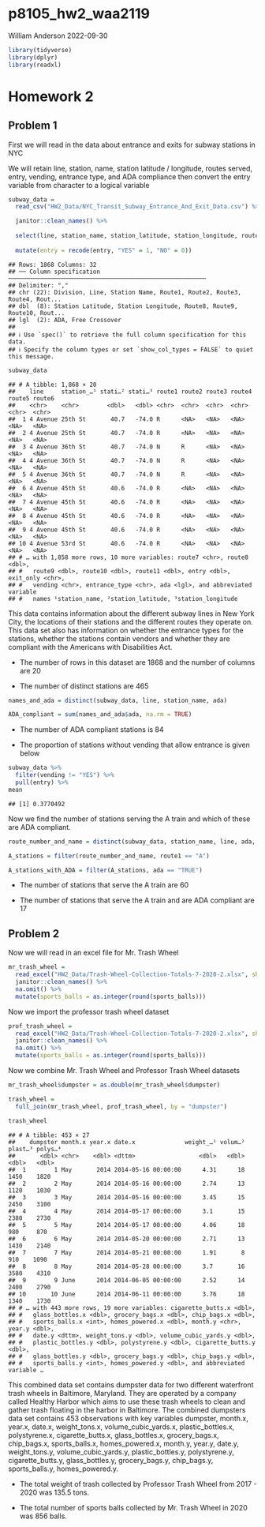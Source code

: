 p8105_hw2_waa2119
================
William Anderson
2022-09-30

``` r
library(tidyverse)
library(dplyr)
library(readxl)
```

# Homework 2

## Problem 1

First we will read in the data about entrance and exits for subway
stations in NYC

We will retain line, station, name, station latitude / longitude, routes
served, entry, vending, entrance type, and ADA compliance then convert
the entry variable from character to a logical variable

``` r
subway_data = 
  read_csv("HW2_Data/NYC_Transit_Subway_Entrance_And_Exit_Data.csv") %>%

  janitor::clean_names() %>%
  
  select(line, station_name, station_latitude, station_longitude, route1:route11, entry, exit_only, vending, entrance_type, ada) %>%
  
  mutate(entry = recode(entry, "YES" = 1, "NO" = 0))
```

    ## Rows: 1868 Columns: 32
    ## ── Column specification ────────────────────────────────────────────────────────
    ## Delimiter: ","
    ## chr (22): Division, Line, Station Name, Route1, Route2, Route3, Route4, Rout...
    ## dbl  (8): Station Latitude, Station Longitude, Route8, Route9, Route10, Rout...
    ## lgl  (2): ADA, Free Crossover
    ## 
    ## ℹ Use `spec()` to retrieve the full column specification for this data.
    ## ℹ Specify the column types or set `show_col_types = FALSE` to quiet this message.

``` r
subway_data
```

    ## # A tibble: 1,868 × 20
    ##    line     station_…¹ stati…² stati…³ route1 route2 route3 route4 route5 route6
    ##    <chr>    <chr>        <dbl>   <dbl> <chr>  <chr>  <chr>  <chr>  <chr>  <chr> 
    ##  1 4 Avenue 25th St       40.7   -74.0 R      <NA>   <NA>   <NA>   <NA>   <NA>  
    ##  2 4 Avenue 25th St       40.7   -74.0 R      <NA>   <NA>   <NA>   <NA>   <NA>  
    ##  3 4 Avenue 36th St       40.7   -74.0 N      R      <NA>   <NA>   <NA>   <NA>  
    ##  4 4 Avenue 36th St       40.7   -74.0 N      R      <NA>   <NA>   <NA>   <NA>  
    ##  5 4 Avenue 36th St       40.7   -74.0 N      R      <NA>   <NA>   <NA>   <NA>  
    ##  6 4 Avenue 45th St       40.6   -74.0 R      <NA>   <NA>   <NA>   <NA>   <NA>  
    ##  7 4 Avenue 45th St       40.6   -74.0 R      <NA>   <NA>   <NA>   <NA>   <NA>  
    ##  8 4 Avenue 45th St       40.6   -74.0 R      <NA>   <NA>   <NA>   <NA>   <NA>  
    ##  9 4 Avenue 45th St       40.6   -74.0 R      <NA>   <NA>   <NA>   <NA>   <NA>  
    ## 10 4 Avenue 53rd St       40.6   -74.0 R      <NA>   <NA>   <NA>   <NA>   <NA>  
    ## # … with 1,858 more rows, 10 more variables: route7 <chr>, route8 <dbl>,
    ## #   route9 <dbl>, route10 <dbl>, route11 <dbl>, entry <dbl>, exit_only <chr>,
    ## #   vending <chr>, entrance_type <chr>, ada <lgl>, and abbreviated variable
    ## #   names ¹​station_name, ²​station_latitude, ³​station_longitude

This data contains information about the different subway lines in New
York City, the locations of their stations and the different routes they
operate on. This data set also has information on whether the entrance
types for the stations, whether the stations contain vendors and whether
they are compliant with the Americans with Disabilities Act.

-   The number of rows in this dataset are 1868 and the number of
    columns are 20

-   The number of distinct stations are 465

``` r
names_and_ada = distinct(subway_data, line, station_name, ada)

ADA_compliant = sum(names_and_ada$ada, na.rm = TRUE)
```

-   The number of ADA compliant stations is 84

-   The proportion of stations without vending that allow entrance is
    given below

``` r
subway_data %>%
  filter(vending != "YES") %>%
  pull(entry) %>%
mean
```

    ## [1] 0.3770492

Now we find the number of stations serving the A train and which of
these are ADA compliant.

``` r
route_number_and_name = distinct(subway_data, station_name, line, ada, across(contains("route")))

A_stations = filter(route_number_and_name, route1 == "A")

A_stations_with_ADA = filter(A_stations, ada == "TRUE")
```

-   The number of stations that serve the A train are 60

-   The number of stations that serve the A train and are ADA compliant
    are 17

## Problem 2

Now we will read in an excel file for Mr. Trash Wheel

``` r
mr_trash_wheel = 
  read_excel("HW2_Data/Trash-Wheel-Collection-Totals-7-2020-2.xlsx", sheet = "Mr. Trash Wheel", skip = 1, na = "", range = cell_cols(1:14)) %>%
  janitor::clean_names() %>%
  na.omit() %>%
  mutate(sports_balls = as.integer(round(sports_balls)))
```

Now we import the professor trash wheel dataset

``` r
prof_trash_wheel = 
  read_excel("HW2_Data/Trash-Wheel-Collection-Totals-7-2020-2.xlsx", sheet = "Professor Trash Wheel", skip = 1, na = "") %>%
  janitor::clean_names() %>%
  na.omit() %>%
  mutate(sports_balls = as.integer(round(sports_balls)))
```

Now we combine Mr. Trash Wheel and Professor Trash Wheel datasets

``` r
mr_trash_wheel$dumpster = as.double(mr_trash_wheel$dumpster)

trash_wheel = 
  full_join(mr_trash_wheel, prof_trash_wheel, by = "dumpster")

trash_wheel
```

    ## # A tibble: 453 × 27
    ##    dumpster month.x year.x date.x              weight_…¹ volum…² plast…³ polys…⁴
    ##       <dbl> <chr>    <dbl> <dttm>                  <dbl>   <dbl>   <dbl>   <dbl>
    ##  1        1 May       2014 2014-05-16 00:00:00      4.31      18    1450    1820
    ##  2        2 May       2014 2014-05-16 00:00:00      2.74      13    1120    1030
    ##  3        3 May       2014 2014-05-16 00:00:00      3.45      15    2450    3100
    ##  4        4 May       2014 2014-05-17 00:00:00      3.1       15    2380    2730
    ##  5        5 May       2014 2014-05-17 00:00:00      4.06      18     980     870
    ##  6        6 May       2014 2014-05-20 00:00:00      2.71      13    1430    2140
    ##  7        7 May       2014 2014-05-21 00:00:00      1.91       8     910    1090
    ##  8        8 May       2014 2014-05-28 00:00:00      3.7       16    3580    4310
    ##  9        9 June      2014 2014-06-05 00:00:00      2.52      14    2400    2790
    ## 10       10 June      2014 2014-06-11 00:00:00      3.76      18    1340    1730
    ## # … with 443 more rows, 19 more variables: cigarette_butts.x <dbl>,
    ## #   glass_bottles.x <dbl>, grocery_bags.x <dbl>, chip_bags.x <dbl>,
    ## #   sports_balls.x <int>, homes_powered.x <dbl>, month.y <chr>, year.y <dbl>,
    ## #   date.y <dttm>, weight_tons.y <dbl>, volume_cubic_yards.y <dbl>,
    ## #   plastic_bottles.y <dbl>, polystyrene.y <dbl>, cigarette_butts.y <dbl>,
    ## #   glass_bottles.y <dbl>, grocery_bags.y <dbl>, chip_bags.y <dbl>,
    ## #   sports_balls.y <int>, homes_powered.y <dbl>, and abbreviated variable …

This combined data set contains dumpster data for two different
waterfront trash wheels in Baltimore, Maryland. They are operated by a
company called Healthy Harbor which aims to use these trash wheels to
clean and gather trash floating in the harbor in Baltimore. The combined
dumpsters data set contains 453 observations with key variables
dumpster, month.x, year.x, date.x, weight_tons.x, volume_cubic_yards.x,
plastic_bottles.x, polystyrene.x, cigarette_butts.x, glass_bottles.x,
grocery_bags.x, chip_bags.x, sports_balls.x, homes_powered.x, month.y,
year.y, date.y, weight_tons.y, volume_cubic_yards.y, plastic_bottles.y,
polystyrene.y, cigarette_butts.y, glass_bottles.y, grocery_bags.y,
chip_bags.y, sports_balls.y, homes_powered.y.

-   The total weight of trash collected by Professor Trash Wheel from
    2017 - 2020 was 135.5 tons.

-   The total number of sports balls collected by Mr. Trash Wheel in
    2020 was 856 balls.
